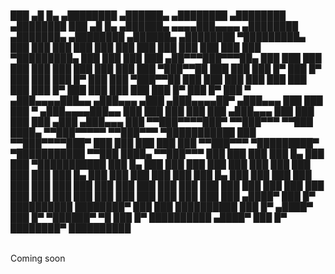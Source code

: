 <h6>
      ███        ▄█    █▄       ▄████████        ▄██████▄     ▄████████    ▄████████    ▄████████     ███            ▄█    █▄     ▄██████▄    ▄▄▄▄███▄▄▄▄      ▄████████    ▄███████▄    ▄████████    ▄██████▄     ▄████████ 
▀█████████▄   ███    ███     ███    ███       ███    ███   ███    ███   ███    ███   ███    ███ ▀█████████▄       ███    ███   ███    ███ ▄██▀▀▀███▀▀▀██▄   ███    ███   ███    ███   ███    ███   ███    ███   ███    ███ 
   ▀███▀▀██   ███    ███     ███    █▀        ███    █▀    ███    ███   ███    █▀    ███    ███    ▀███▀▀██       ███    ███   ███    ███ ███   ███   ███   ███    █▀    ███    ███   ███    ███   ███    █▀    ███    █▀  
    ███   ▀  ▄███▄▄▄▄███▄▄  ▄███▄▄▄          ▄███         ▄███▄▄▄▄██▀  ▄███▄▄▄       ███    ███     ███   ▀      ▄███▄▄▄▄███▄▄ ███    ███ ███   ███   ███  ▄███▄▄▄       ███    ███   ███    ███  ▄███         ▄███▄▄▄     
    ███     ▀▀███▀▀▀▀███▀  ▀▀███▀▀▀         ▀▀███ ████▄  ▀▀███▀▀▀▀▀   ▀▀███▀▀▀     ▀███████████     ███         ▀▀███▀▀▀▀███▀  ███    ███ ███   ███   ███ ▀▀███▀▀▀     ▀█████████▀  ▀███████████ ▀▀███ ████▄  ▀▀███▀▀▀     
    ███       ███    ███     ███    █▄        ███    ███ ▀███████████   ███    █▄    ███    ███     ███           ███    ███   ███    ███ ███   ███   ███   ███    █▄    ███          ███    ███   ███    ███   ███    █▄  
    ███       ███    ███     ███    ███       ███    ███   ███    ███   ███    ███   ███    ███     ███           ███    ███   ███    ███ ███   ███   ███   ███    ███   ███          ███    ███   ███    ███   ███    ███ 
   ▄████▀     ███    █▀      ██████████       ████████▀    ███    ███   ██████████   ███    █▀     ▄████▀         ███    █▀     ▀██████▀   ▀█   ███   █▀    ██████████  ▄████▀        ███    █▀    ████████▀    ██████████ 
</h6>
Coming soon
